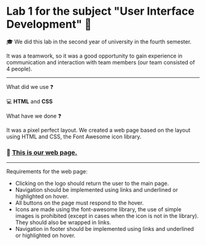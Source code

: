 # Lab 1 for the subject "User Interface Development" :triangular_ruler:

:mortar_board: We did this lab in the second year of university in the fourth semester.

It was a teamwork, so it was a good opportunity to gain experience in communication and interaction with team members (our team consisted of 4 people).

________________________________________________________________________________________________

What did we use :question:

:computer: __HTML__ and __CSS__

What have we done :question:

It was a pixel perfect layout.
We created a web page based on the layout using HTML and CSS, the Font Awesome icon library.

### :paperclip: [This is our web page.](https://nika-doroshkevich.github.io/RPI_Lab_1/)

________________________________________________________________________________________________

Requirements for the web page:
- Clicking on the logo should return the user to the main page.
- Navigation should be implemented using links and underlined or highlighted on hover.
- All buttons on the page must respond to the hover.
- Icons are made using the font-awesome library, the use of simple images is prohibited (except in cases when the icon is not in the library). They should also be wrapped in links.
- Navigation in footer should be implemented using links and underlined or highlighted on hover.
